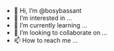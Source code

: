 - 👋 Hi, I’m @bosybassant
- 👀 I’m interested in ...
- 🌱 I’m currently learning ...
- 💞️ I’m looking to collaborate on ...
- 📫 How to reach me ...

<!---
bosybassant/bosybassant is a ✨ special ✨ repository because its `README.md` (this file) appears on your GitHub profile.
You can click the Preview link to take a look at your changes.
--->
